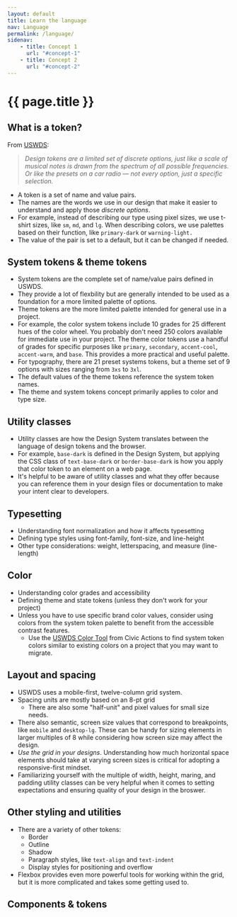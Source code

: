 ```yaml
---
layout: default
title: Learn the language
nav: Language
permalink: /language/
sidenav:
    - title: Concept 1
      url: "#concept-1"
    - title: Concept 2
      url: "#concept-2"
---
```

# {{ page.title }}

## What is a token?

From [USWDS](https://designsystem.digital.gov/design-tokens/):

> _Design tokens are a limited set of discrete options, just like a scale of musical notes is drawn from the spectrum of all possible frequencies. Or like the presets on a car radio — not every option, just a specific selection._

- A token is a set of name and value pairs.
- The names are the words we use in our design that make it easier to understand and apply those _discrete options_.
- For example, instead of describing our type using pixel sizes, we use t-shirt sizes, like `sm`, `md`, and `lg`. When describing colors, we use palettes based on their function, like `primary-dark` or `warning-light.`
- The value of the pair is set to a default, but it can be changed if needed.

## System tokens & theme tokens

- System tokens are the complete set of name/value pairs defined in USWDS.
- They provide a lot of flexbility but are generally intended to be used as a foundation for a more limited palette of options.
- Theme tokens are the more limited palette intended for general use in a project.
- For example, the color system tokens include 10 grades for 25 different hues of the color wheel. You probably don't need 250 colors available for immediate use in your project. The theme color tokens use a handful of grades for specific purposes like `primary`, `secondary`, `accent-cool`, `accent-warm`, and `base`. This provides a more practical and useful palette.
- For typography, there are 21 preset systems tokens, but a theme set of 9 options with sizes ranging from `3xs` to `3xl`.
- The default values of the theme tokens reference the system token names.
- The theme and system tokens concept primarily applies to color and type size.

## Utility classes

- Utility classes are how the Design System translates between the language of design tokens and the browser.
- For example, `base-dark` is defined in the Design System, but applying the CSS class of `text-base-dark` or `border-base-dark` is how you apply that color token to an element on a web page.
- It's helpful to be aware of utility classes and what they offer because you can reference them in your design files or documentation to make your intent clear to developers.

## Typesetting

- Understanding font normalization and how it affects typesetting
- Defining type styles using font-family, font-size, and line-height
- Other type considerations: weight, letterspacing, and measure (line-length)

## Color

- Understanding color grades and accessibility
- Defining theme and state tokens (unless they don't work for your project)
- Unless you have to use specific brand color values, consider using colors from the system token palette to benefit from the accessible contrast features.
  - Use the [USWDS Color Tool](https://civicactions.github.io/uswds-color-tool/) from Civic Actions to find system token colors similar to existing colors on a project that you may want to migrate.

## Layout and spacing

- USWDS uses a mobile-first, twelve-column grid system.
- Spacing units are mostly based on an 8-pt grid
  - There are also some "half-unit" and pixel values for small size needs.
- There also semantic, screen size values that correspond to breakpoints, like `mobile` and `desktop-lg`. These can be handy for sizing elements in larger multiples of 8 while considering how screen size may affect the design.
- *Use the grid in your designs*. Understanding how much horizontal space elements should take at varying screen sizes is critical for adopting a responsive-first mindset.
- Familiarizing yourself with the multiple of width, height, maring, and padding utility classes can be very helpful when it comes to setting expectations and ensuring quality of your design in the broswer.

## Other styling and utilities

- There are a variety of other tokens:
  - Border
  - Outline
  - Shadow
  - Paragraph styles, like `text-align` and `text-indent`
  - Display styles for positioning and overflow
- Flexbox provides even more powerful tools for working within the grid, but it is more complicated and takes some getting used to.

## Components & tokens

